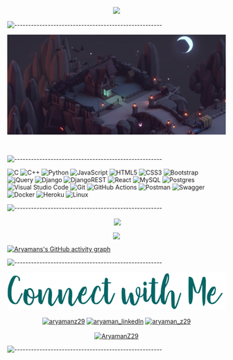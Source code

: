 <!-- ----------- HEAD SECTION ------------ -->

<!-- ![banner.png](./images/github-banner.png)

![-----------------------------------------------------](https://raw.githubusercontent.com/andreasbm/readme/master/assets/lines/aqua.png) -->

<p align="center">
  <img src="https://readme-typing-svg.herokuapp.com?color=088F8F&size=30&center=true&vCenter=true&width=550&height=70&lines=Hey+There+👋🏻+I'm+Aryaman;+Open+Source+Enthusiast+☀;Full+Stack+Developer+💻;">
</p>

![-----------------------------------------------------](https://raw.githubusercontent.com/andreasbm/readme/master/assets/lines/aqua.png)

![background.png](./images/github-back.png)

<br>

![-----------------------------------------------------](https://raw.githubusercontent.com/andreasbm/readme/master/assets/lines/aqua.png)

<!-- ----------- HEAD SECTION END ------------ -->

<!-- ----------- TECH STACK SECTION ------------ -->

![C](https://img.shields.io/badge/c-%2300599C.svg?style=for-the-badge&logo=c&logoColor=white) ![C++](https://img.shields.io/badge/c++-%2300599C.svg?style=for-the-badge&logo=c%2B%2B&logoColor=white) ![Python](https://img.shields.io/badge/python-3670A0?style=for-the-badge&logo=python&logoColor=ffdd54) ![JavaScript](https://img.shields.io/badge/javascript-%23323330.svg?style=for-the-badge&logo=javascript&logoColor=%23F7DF1E) ![HTML5](https://img.shields.io/badge/html5-%23E34F26.svg?style=for-the-badge&logo=html5&logoColor=white) ![CSS3](https://img.shields.io/badge/css3-%231572B6.svg?style=for-the-badge&logo=css3&logoColor=white) ![Bootstrap](https://img.shields.io/badge/bootstrap-%23563D7C.svg?style=for-the-badge&logo=bootstrap&logoColor=white) ![jQuery](https://img.shields.io/badge/jquery-%230769AD.svg?style=for-the-badge&logo=jquery&logoColor=white) ![Django](https://img.shields.io/badge/django-%23092E20.svg?style=for-the-badge&logo=django&logoColor=white) ![DjangoREST](https://img.shields.io/badge/DJANGO-REST-ff1709?style=for-the-badge&logo=django&logoColor=white&color=ff1709&labelColor=gray) ![React](https://img.shields.io/badge/react-%2320232a.svg?style=for-the-badge&logo=react&logoColor=%2361DAFB) ![MySQL](https://img.shields.io/badge/mysql-%2300f.svg?style=for-the-badge&logo=mysql&logoColor=white) ![Postgres](https://img.shields.io/badge/postgres-%23316192.svg?style=for-the-badge&logo=postgresql&logoColor=white) ![Visual Studio Code](https://img.shields.io/badge/Visual%20Studio%20Code-0078d7.svg?style=for-the-badge&logo=visual-studio-code&logoColor=white) ![Git](https://img.shields.io/badge/git-%23F05033.svg?style=for-the-badge&logo=git&logoColor=white) ![GitHub Actions](https://img.shields.io/badge/githubactions-%232671E5.svg?style=for-the-badge&logo=githubactions&logoColor=white) ![Postman](https://img.shields.io/badge/Postman-FF6C37?style=for-the-badge&logo=postman&logoColor=white) ![Swagger](https://img.shields.io/badge/-Swagger-%23Clojure?style=for-the-badge&logo=swagger&logoColor=white) ![Docker](https://img.shields.io/badge/docker-%230db7ed.svg?style=for-the-badge&logo=docker&logoColor=white) ![Heroku](https://img.shields.io/badge/heroku-%23430098.svg?style=for-the-badge&logo=heroku&logoColor=white) ![Linux](https://img.shields.io/badge/Linux-FCC624?style=for-the-badge&logo=linux&logoColor=black)

![-----------------------------------------------------](https://raw.githubusercontent.com/andreasbm/readme/master/assets/lines/aqua.png)

<!-- ----------- TECH STACK SECTION END------------ -->

<!-- ----------- GITHUB STATS SECTION ------------ -->

<p align ="center">&nbsp;<img align="center" src="https://github-readme-stats.vercel.app/api?username=Aryamanz29&show_icons=true&count_private=true&theme=gotham" />

<p align="center"><img align="center" src="http://github-readme-streak-stats.herokuapp.com?user=Aryamanz29&theme=gotham" />

[![Aryamans's GitHub activity graph](https://activity-graph.herokuapp.com/graph?username=Aryamanz29&theme=gotham)](https://github.com/ashutosh00710/github-readme-activity-graph)

![-----------------------------------------------------](https://raw.githubusercontent.com/andreasbm/readme/master/assets/lines/aqua.png)

<!-- ----------- GITHUB STATS SECTION END ------------ -->

<!-- ----------- CONNECT WITH ME SECTION ------------ -->

![connect-with-me.png](./images/connect-with-me.png)

<p align="center">
<a href="https://discordapp.com/users/Aryaman#1465/" target="blank"><img align="center" src="https://img.shields.io/badge/Discord-7289DA?style=for-the-badge&logo=discord&logoColor=white" alt="aryamanz29"/></a> <a href="https://www.linkedin.com/in/aryaman-78382a12b" target="blank"><img align="center" src="https://img.shields.io/badge/LinkedIn-0077B5?style=for-the-badge&logo=linkedin&logoColor=white" alt="aryaman_linkedIn"/></a> <a href="https://www.instagram.com/aryaman_z29/" target="blank"><img align="center" src="https://img.shields.io/badge/Instagram-E4405F?style=for-the-badge&logo=instagram&logoColor=white" alt="aryaman_z29" /></a>
<br>
<br>
<a href="https://twitter.com/AryamanZ29" target="blank"><img src="https://img.shields.io/twitter/follow/AryamanZ29?logo=twitter&style=for-the-badge" alt="AryamanZ29" /></a>
</p>

![-----------------------------------------------------](https://raw.githubusercontent.com/andreasbm/readme/master/assets/lines/aqua.png)

<!-- ----------- CONNECT WITH ME SECTION END ------------ -->

[twitter]: https://twitter.com/AryamanZ29
[instagram]: https://www.instagram.com/aryaman_z29/
[linkedin]: https://www.linkedin.com/in/aryamanz29
[github]:https://github.com/Aryamanz29
[gmail]:mailto:aryamanz29@gmail.com
